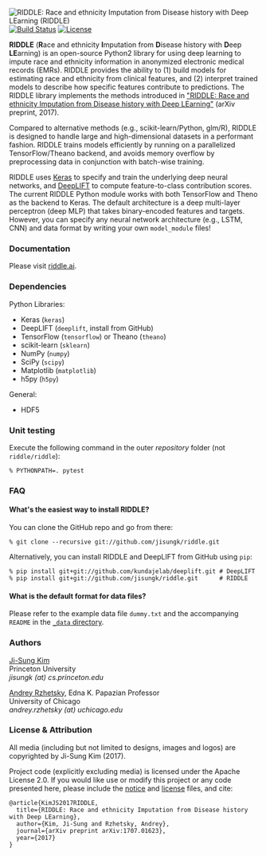 ![RIDDLE: Race and ethnicity Imputation from Disease history with Deep LEarning (RIDDLE)](https://user-images.githubusercontent.com/9053987/27894953-4aff74e6-61c4-11e7-901a-8a459026b4ee.png)  
[![Build Status](https://travis-ci.org/jisungk/riddle.svg?branch=master)](https://travis-ci.org/jisungk/riddle) 
[![License](https://img.shields.io/badge/License-Apache%202.0-blue.svg)](https://github.com/jisungk/riddle/blob/master/LICENSE)

**RIDDLE** (**R**ace and ethnicity **I**mputation from **D**isease history with **D**eep **LE**arning) is an open-source Python2 library for using deep learning to impute race and ethnicity information in anonymized electronic medical records (EMRs). RIDDLE provides the ability to (1) build models for estimating race and ethnicity from clinical features, and (2) interpret trained models to describe how specific features contribute to predictions. The RIDDLE library implements the methods introduced in ["RIDDLE: Race and ethnicity Imputation from Disease history with Deep LEarning"](https://arxiv.org/abs/1707.01623) (arXiv preprint, 2017).

Compared to alternative methods (e.g., scikit-learn/Python, glm/R), RIDDLE is designed to handle large and high-dimensional datasets in a performant fashion. RIDDLE trains models efficiently by running on a parallelized TensorFlow/Theano backend, and avoids memory overflow by preprocessing data in conjunction with batch-wise training.

RIDDLE uses [Keras](https://keras.io) to specify and train the underlying deep neural networks, and [DeepLIFT](https://github.com/kundajelab/deeplift) to compute feature-to-class contribution scores. The current RIDDLE Python module works with both TensorFlow and Theno as the backend to Keras. The default architecture is a deep multi-layer perceptron (deep MLP) that takes binary-encoded features and targets. However, you can specify any neural network architecture (e.g., LSTM, CNN) and data format by writing your own `model_module` files! 

### Documentation
Please visit [riddle.ai](https://riddle.ai).

### Dependencies  
Python Libraries:  
* Keras (`keras`)  
* DeepLIFT (`deeplift`, install from GitHub)
* TensorFlow (`tensorflow`) or Theano (`theano`)  
* scikit-learn (`sklearn`)  
* NumPy (`numpy`)  
* SciPy (`scipy`)  
* Matplotlib (`matplotlib`)  
* h5py (`h5py`)  

General:  
* HDF5

### Unit testing
Execute the following command in the outer *repository* folder (not `riddle/riddle`):
```
% PYTHONPATH=. pytest
```

### FAQ

#### What's the easiest way to install RIDDLE?

You can clone the GitHub repo and go from there:
```
% git clone --recursive git://github.com/jisungk/riddle.git
```

Alternatively, you can install RIDDLE and DeepLIFT from GitHub using `pip`:
```
% pip install git+git://github.com/kundajelab/deeplift.git # DeepLIFT
% pip install git+git://github.com/jisungk/riddle.git      # RIDDLE
```

#### What is the default format for data files?

Please refer to the example data file `dummy.txt` and the accompanying `README` in the [`_data` directory](https://github.com/jisungk/riddle/tree/master/_data).

### Authors

[Ji-Sung Kim](http://jisungkim.com)  
Princeton University  
*jisungk (at) cs.princeton.edu*

[Andrey Rzhetsky](https://scholar.google.com/citations?user=HXCMYLsAAAAJ&hl=en), Edna K. Papazian Professor  
University of Chicago  
*andrey.rzhetsky (at) uchicago.edu*

### License & Attribution
All media (including but not limited to designs, images and logos) are copyrighted by Ji-Sung Kim (2017). 

Project code (explicitly excluding media) is licensed under the Apache License 2.0. If you would like use or modify this project or any code presented here, please include the [notice](https://github.com/jisungk/riddle/NOTICE) and [license](https://github.com/jisungk/riddle/LICENSE) files, and cite: 
```
@article{KimJS2017RIDDLE,
  title={RIDDLE: Race and ethnicity Imputation from Disease history with Deep LEarning},
  author={Kim, Ji-Sung and Rzhetsky, Andrey},
  journal={arXiv preprint arXiv:1707.01623},
  year={2017}
}
```